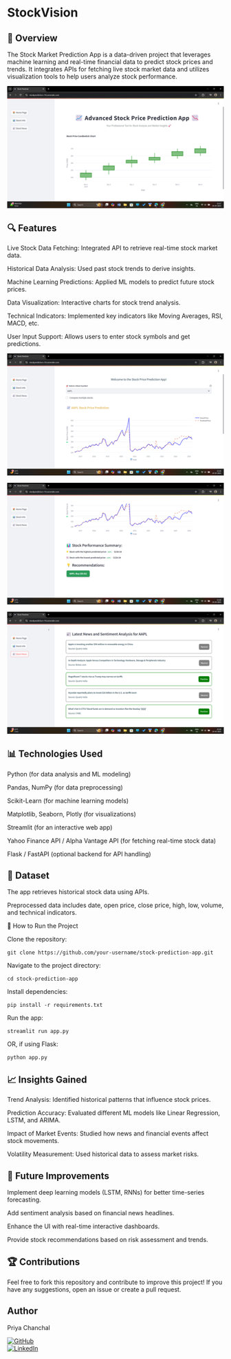 # StockVision
## 📌 Overview

The Stock Market Prediction App is a data-driven project that leverages machine learning and real-time financial data to predict stock prices and trends. It integrates APIs for fetching live stock market data and utilizes visualization tools to help users analyze stock performance.


![Alt Text](https://github.com/Priya-C-016/StockPrediction/blob/main/Images/Dashboard.png)

## 🔍 Features

Live Stock Data Fetching: Integrated API to retrieve real-time stock market data.

Historical Data Analysis: Used past stock trends to derive insights.

Machine Learning Predictions: Applied ML models to predict future stock prices.

Data Visualization: Interactive charts for stock trend analysis.

Technical Indicators: Implemented key indicators like Moving Averages, RSI, MACD, etc.

User Input Support: Allows users to enter stock symbols and get predictions.

![Alt Text](https://github.com/Priya-C-016/StockPrediction/blob/main/Images/Stock.png)

![Alt Text](https://github.com/Priya-C-016/StockPrediction/blob/main/Images/stockrecommend.png)

![Alt Text](https://github.com/Priya-C-016/StockPrediction/blob/main/Images/news.png)

## 📊 Technologies Used

Python (for data analysis and ML modeling)

Pandas, NumPy (for data preprocessing)

Scikit-Learn (for machine learning models)

Matplotlib, Seaborn, Plotly (for visualizations)

Streamlit (for an interactive web app)

Yahoo Finance API / Alpha Vantage API (for fetching real-time stock data)

Flask / FastAPI (optional backend for API handling)

## 📂 Dataset

The app retrieves historical stock data using APIs.

Preprocessed data includes date, open price, close price, high, low, volume, and technical indicators.

🚀 How to Run the Project

Clone the repository:
```
git clone https://github.com/your-username/stock-prediction-app.git
```
Navigate to the project directory:
```
cd stock-prediction-app
```
Install dependencies:
```
pip install -r requirements.txt
```
Run the app:
```
streamlit run app.py
```
OR, if using Flask:
```
python app.py
```
## 📈 Insights Gained

Trend Analysis: Identified historical patterns that influence stock prices.

Prediction Accuracy: Evaluated different ML models like Linear Regression, LSTM, and ARIMA.

Impact of Market Events: Studied how news and financial events affect stock movements.

Volatility Measurement: Used historical data to assess market risks.

## 📜 Future Improvements

Implement deep learning models (LSTM, RNNs) for better time-series forecasting.

Add sentiment analysis based on financial news headlines.

Enhance the UI with real-time interactive dashboards.

Provide stock recommendations based on risk assessment and trends.

## 🏆 Contributions

Feel free to fork this repository and contribute to improve this project! If you have any suggestions, open an issue or create a pull request.

## Author
Priya Chanchal

[![GitHub](https://img.shields.io/badge/GitHub-Priya--C--016-black?logo=github)](https://github.com/Priya-C-016)  
[![LinkedIn](https://img.shields.io/badge/LinkedIn-Priya--Chanchal-blue?logo=linkedin)](https://www.linkedin.com/in/priya-chanchal-050b86288/)

